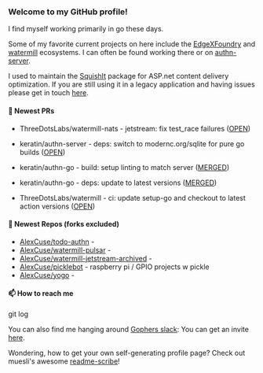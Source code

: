### Welcome to my GitHub profile!

I find myself working primarily in go these days.

Some of my favorite current projects on here include the [EdgeXFoundry](https://github.com/EdgeXFoundry) and [watermill](https://github.com/ThreeDotsLabs/watermill) ecosystems.  I can often be found working there or on [authn-server](https://github.com/keratin/authn-server).

I used to maintain the [SquishIt](https://nuget.org/packages/SquishIt) package for ASP.net content delivery optimization.  If you are still using it in a legacy application and having issues please get in touch [here](https://github.com/AlexCuse/SquishIt/issues).

#### 🔭 Newest PRs

- ThreeDotsLabs/watermill-nats - jetstream: fix test_race failures ([OPEN](https://github.com/ThreeDotsLabs/watermill-nats/pull/18))

- keratin/authn-server - deps: switch to modernc.org/sqlite for pure go builds ([OPEN](https://github.com/keratin/authn-server/pull/221))

- keratin/authn-go - build: setup linting to match server ([MERGED](https://github.com/keratin/authn-go/pull/26))

- keratin/authn-go - deps: update to latest versions ([MERGED](https://github.com/keratin/authn-go/pull/25))

- ThreeDotsLabs/watermill - ci: update setup-go and checkout to latest action versions ([OPEN](https://github.com/ThreeDotsLabs/watermill/pull/406))


#### 🌱 Newest Repos (forks excluded)

- [AlexCuse/todo-authn](https://github.com/AlexCuse/todo-authn) - 
- [AlexCuse/watermill-pulsar](https://github.com/AlexCuse/watermill-pulsar) - 
- [AlexCuse/watermill-jetstream-archived](https://github.com/AlexCuse/watermill-jetstream-archived) - 
- [AlexCuse/picklebot](https://github.com/AlexCuse/picklebot) - raspberry pi / GPIO projects w pickle
- [AlexCuse/yogo](https://github.com/AlexCuse/yogo) - 

#### 📫 How to reach me

git log

You can also find me hanging around [Gophers slack](https://gophers.slack.com/): You can get an invite [here](https://gophersinvite.herokuapp.com/).


Wondering, how to get your own self-generating profile page? 
Check out muesli's awesome [readme-scribe](https://github.com/muesli/readme-scribe)!
